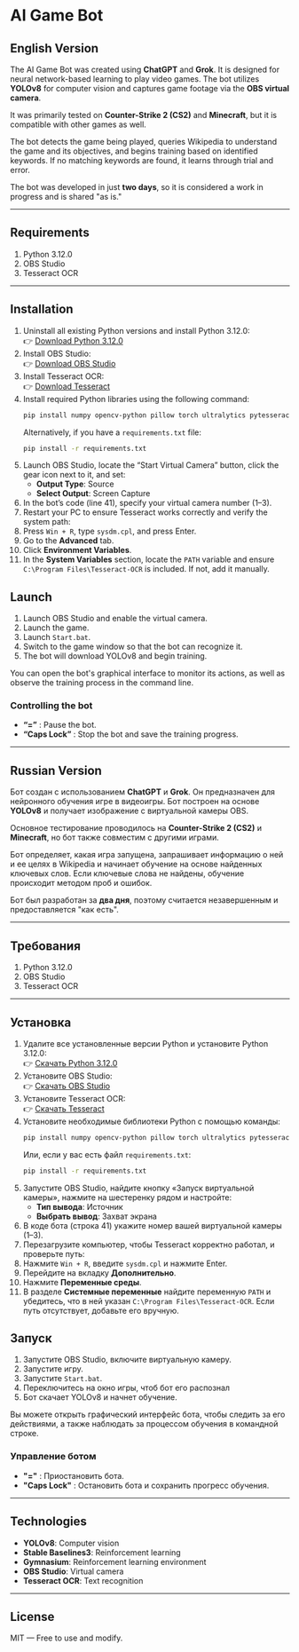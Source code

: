 # AI Game Bot

## English Version

The AI Game Bot was created using **ChatGPT** and **Grok**. It is designed for neural network-based learning to play video games. The bot utilizes **YOLOv8** for computer vision and captures game footage via the **OBS virtual camera**.

It was primarily tested on **Counter-Strike 2 (CS2)** and **Minecraft**, but it is compatible with other games as well.

The bot detects the game being played, queries Wikipedia to understand the game and its objectives, and begins training based on identified keywords. If no matching keywords are found, it learns through trial and error.

The bot was developed in just **two days**, so it is considered a work in progress and is shared "as is."

---

## Requirements
1. Python 3.12.0
2. OBS Studio
3. Tesseract OCR

---

## Installation
1. Uninstall all existing Python versions and install Python 3.12.0:  
   👉 [Download Python 3.12.0](https://www.python.org/ftp/python/3.12.0/python-3.12.0-amd64.exe)
2. Install OBS Studio:  
   👉 [Download OBS Studio](https://obsproject.com/download)
3. Install Tesseract OCR:  
   👉 [Download Tesseract](https://github.com/tesseract-ocr/tesseract/releases/download/5.5.0/tesseract-ocr-w64-setup-5.5.0.20241111.exe)
4. Install required Python libraries using the following command:  
   ```bash
   pip install numpy opencv-python pillow torch ultralytics pytesseract requests gymnasium stable-baselines3 screeninfo pywin32 keyboard
   ```
   Alternatively, if you have a `requirements.txt` file:  
   ```bash
   pip install -r requirements.txt
   ```
5. Launch OBS Studio, locate the “Start Virtual Camera” button, click the gear icon next to it, and set:  
   - **Output Type**: Source  
   - **Select Output**: Screen Capture
6. In the bot’s code (line 41), specify your virtual camera number (1–3).
7. Restart your PC to ensure Tesseract works correctly and verify the system path:
8. Press `Win + R`, type `sysdm.cpl`, and press Enter.
9. Go to the **Advanced** tab.
10. Click **Environment Variables**.
11. In the **System Variables** section, locate the `PATH` variable and ensure `C:\Program Files\Tesseract-OCR` is included. If not, add it manually.
## Launch
1. Launch OBS Studio and enable the virtual camera.
2. Launch the game.
3. Launch `Start.bat`.
4. Switch to the game window so that the bot can recognize it.
5. The bot will download YOLOv8 and begin training.

You can open the bot's graphical interface to monitor its actions, as well as observe the training process in the command line.

### Controlling the bot
- **“=”** : Pause the bot.
- **“Caps Lock”** : Stop the bot and save the training progress.

---

## Russian Version

Бот создан с использованием **ChatGPT** и **Grok**. Он предназначен для нейронного обучения игре в видеоигры. Бот построен на основе **YOLOv8** и получает изображение с виртуальной камеры OBS.

Основное тестирование проводилось на **Counter-Strike 2 (CS2)** и **Minecraft**, но бот также совместим с другими играми.

Бот определяет, какая игра запущена, запрашивает информацию о ней и ее целях в Wikipedia и начинает обучение на основе найденных ключевых слов. Если ключевые слова не найдены, обучение происходит методом проб и ошибок.

Бот был разработан за **два дня**, поэтому считается незавершенным и предоставляется "как есть".

---

## Требования
1. Python 3.12.0
2. OBS Studio
3. Tesseract OCR

---

## Установка
1. Удалите все установленные версии Python и установите Python 3.12.0:  
   👉 [Скачать Python 3.12.0](https://www.python.org/ftp/python/3.12.0/python-3.12.0-amd64.exe)
2. Установите OBS Studio:  
   👉 [Скачать OBS Studio](https://obsproject.com/download)
3. Установите Tesseract OCR:  
   👉 [Скачать Tesseract](https://github.com/tesseract-ocr/tesseract/releases/download/5.5.0/tesseract-ocr-w64-setup-5.5.0.20241111.exe)
4. Установите необходимые библиотеки Python с помощью команды:  
   ```bash
   pip install numpy opencv-python pillow torch ultralytics pytesseract requests gymnasium stable-baselines3 screeninfo pywin32 keyboard
   ```
   Или, если у вас есть файл `requirements.txt`:  
   ```bash
   pip install -r requirements.txt
   ```
5. Запустите OBS Studio, найдите кнопку «Запуск виртуальной камеры», нажмите на шестеренку рядом и настройте:  
   - **Тип вывода**: Источник  
   - **Выбрать вывод**: Захват экрана
6. В коде бота (строка 41) укажите номер вашей виртуальной камеры (1–3).
7. Перезагрузите компьютер, чтобы Tesseract корректно работал, и проверьте путь:
8. Нажмите `Win + R`, введите `sysdm.cpl` и нажмите Enter.
9. Перейдите на вкладку **Дополнительно**.
10. Нажмите **Переменные среды**.
11. В разделе **Системные переменные** найдите переменную `PATH` и убедитесь, что в ней указан `C:\Program Files\Tesseract-OCR`. Если путь отсутствует, добавьте его вручную.

## Запуск
1. Запустите OBS Studio, включите виртуальную камеру.
2. Запустите игру.
3. Запустите `Start.bat`.
4. Переключитесь на окно игры, чтоб бот его распознал
5. Бот скачает YOLOv8 и начнет обучение.

Вы можете открыть графический интерфейс бота, чтобы следить за его действиями, а также наблюдать за процессом обучения в командной строке.

### Управление ботом
- **"="** : Приостановить бота.
- **"Caps Lock"** : Остановить бота и сохранить прогресс обучения.

---

## Technologies

- **YOLOv8**: Computer vision
- **Stable Baselines3**: Reinforcement learning
- **Gymnasium**: Reinforcement learning environment
- **OBS Studio**: Virtual camera
- **Tesseract OCR**: Text recognition

---

## License

MIT — Free to use and modify.
